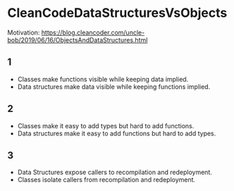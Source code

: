 # CleanCodeDataStructuresVsObjects

Motivation: https://blog.cleancoder.com/uncle-bob/2019/06/16/ObjectsAndDataStructures.html
            
## 1
- Classes make functions visible while keeping data implied.
- Data structures make data visible while keeping functions implied.
            
## 2
- Classes make it easy to add types but hard to add functions.
- Data structures make it easy to add functions but hard to add types.
            
## 3
- Data Structures expose callers to recompilation and redeployment.
- Classes isolate callers from recompilation and redeployment.